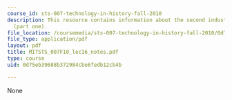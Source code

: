 ```yaml
---
course_id: sts-007-technology-in-history-fall-2010
description: This resource contains information about the second industrial revolution
  (part one).
file_location: /coursemedia/sts-007-technology-in-history-fall-2010/0d75eb39688b372984cbe6fedb12cb4b_MITSTS_007F10_lec16_notes.pdf
file_type: application/pdf
layout: pdf
title: MITSTS_007F10_lec16_notes.pdf
type: course
uid: 0d75eb39688b372984cbe6fedb12cb4b

---
```

None